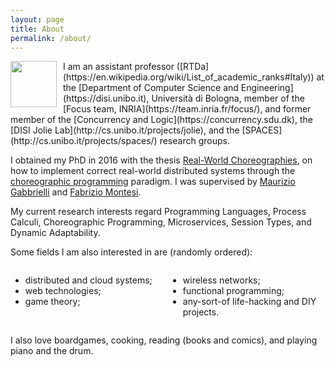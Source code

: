 ```yaml
---
layout: page
title: About
permalink: /about/
---
```


<img src="../imgs/save.gif" style="margin-bottom: 0px; float: left; width: 74px; margin-right:10px" class="thumbnail" alt="">
I am an assistant professor ([RTDa](https://en.wikipedia.org/wiki/List_of_academic_ranks#Italy)) at the [Department of Computer Science and Engineering](https://disi.unibo.it), Università di Bologna, member of the [Focus team, INRIA](https://team.inria.fr/focus/), and former member of the [Concurrency and Logic](https://concurrency.sdu.dk), the [DISI Jolie Lab](http://cs.unibo.it/projects/jolie), and the [SPACES](http://cs.unibo.it/projects/spaces/) research groups.

I obtained my PhD in 2016 with the thesis [Real-World Choreographies](http://cs.unibo.it/~sgiallor/publications/phdthesis/), on how to implement correct real-world distributed systems through the [choreographic programming](http://www.fabriziomontesi.com/files/choreographic_programming.pdf) paradigm.
I was supervised by [Maurizio Gabbrielli](http://www.cs.unibo.it/~gabbri/) and [Fabrizio Montesi](http://www.fabriziomontesi.com).


My current research interests regard Programming Languages, Process Calculi, Choreographic Programming, Microservices, Session Types, and Dynamic Adaptability.

Some fields I am also interested in are (randomly ordered):

<div style="overflow:auto">
	<div style="float:left;width:50%">
		<ul>
			<li>distributed and cloud systems;</li>
			<li>web technologies;</li>
			<li>game theory;</li>
		</ul>
	</div><div style="float:left;width:50%">
		<ul>
			<li>wireless networks;</li>
			<li>functional programming;</li>
			<li>any-sort-of life-hacking and DIY projects.</li>
		</ul>
	</div>
</div>

I also love boardgames, cooking, reading (books and comics), and playing piano and the drum.
